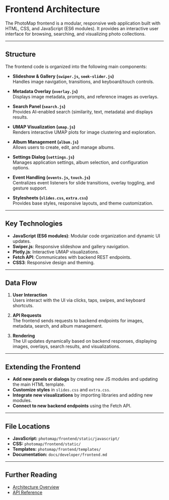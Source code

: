# Frontend Architecture

The PhotoMap frontend is a modular, responsive web application built with HTML, CSS, and JavaScript (ES6 modules). It provides an interactive user interface for browsing, searching, and visualizing photo collections.

---

## Structure

The frontend code is organized into the following main components:

- **Slideshow & Gallery (`swiper.js`, `seek-slider.js`)**  
  Handles image navigation, transitions, and keyboard/touch controls.

- **Metadata Overlay (`overlay.js`)**  
  Displays image metadata, prompts, and reference images as overlays.

- **Search Panel (`search.js`)**  
  Provides AI-enabled search (similarity, text, metadata) and displays results.

- **UMAP Visualization (`umap.js`)**  
  Renders interactive UMAP plots for image clustering and exploration.

- **Album Management (`album.js`)**  
  Allows users to create, edit, and manage albums.

- **Settings Dialog (`settings.js`)**  
  Manages application settings, album selection, and configuration options.

- **Event Handling (`events.js`, `touch.js`)**  
  Centralizes event listeners for slide transitions, overlay toggling, and gesture support.

- **Stylesheets (`slides.css`, `extra.css`)**  
  Provides base styles, responsive layouts, and theme customization.

---

## Key Technologies

- **JavaScript (ES6 modules)**: Modular code organization and dynamic UI updates.
- **Swiper.js**: Responsive slideshow and gallery navigation.
- **Plotly.js**: Interactive UMAP visualizations.
- **Fetch API**: Communicates with backend REST endpoints.
- **CSS3**: Responsive design and theming.

---

## Data Flow

1. **User Interaction**  
   Users interact with the UI via clicks, taps, swipes, and keyboard shortcuts.

2. **API Requests**  
   The frontend sends requests to backend endpoints for images, metadata, search, and album management.

3. **Rendering**  
   The UI updates dynamically based on backend responses, displaying images, overlays, search results, and visualizations.

---

## Extending the Frontend

- **Add new panels or dialogs** by creating new JS modules and updating the main HTML template.
- **Customize styles** in `slides.css` and `extra.css`.
- **Integrate new visualizations** by importing libraries and adding new modules.
- **Connect to new backend endpoints** using the Fetch API.

---

## File Locations

- **JavaScript:** `photomap/frontend/static/javascript/`
- **CSS:** `photomap/frontend/static/`
- **Templates:** `photomap/frontend/templates/`
- **Documentation:** `docs/developer/frontend.md`

---

## Further Reading

- [Architecture Overview](architecture.md)
- [API Reference](api.md)